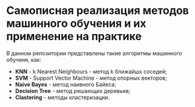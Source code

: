 # Самописная реализация методов машинного обучения и их применение на практике
В данном репозитории представлены такие алгоритмы машинного обученя, как: <br>
<ul>
<li><b>KNN</b> - k Nearest Neighbours - метод k ближайшх соседей;</li>
<li><b>SVM</b> - Support Vector Machine - метод опорных векторов;</li>
<li><b>Naive Bayes</b> - метод наивного Байеса;</li>
<li><b>Decision Tree</b> - метод решающих деревьев;</li>
<li><b>Clastering</b> - методы кластеризации.</li>
</ul>
